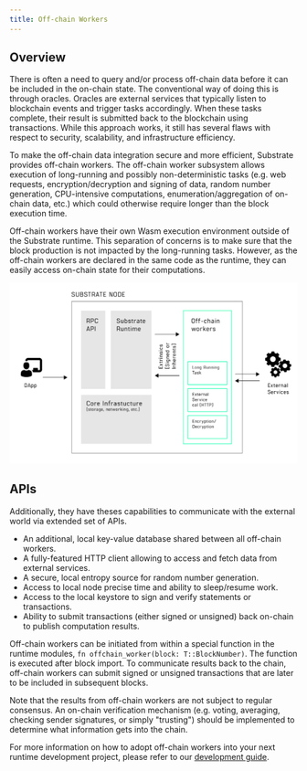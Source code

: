 ```yaml
---
title: Off-chain Workers
---
```


## Overview

There is often a need to query and/or process off-chain data before it can be included in the on-chain state. The conventional way of doing this is through oracles. Oracles are external services that typically listen to blockchain events and trigger tasks accordingly. When these tasks complete, their result is submitted back to the blockchain using transactions. While this approach works, it still has several flaws with respect to security, scalability, and infrastructure efficiency.

To make the off-chain data integration secure and more efficient, Substrate provides off-chain workers. The off-chain worker subsystem allows execution of long-running and possibly non-deterministic tasks (e.g. web requests, encryption/decryption and signing of data, random number generation, CPU-intensive computations, enumeration/aggregation of on-chain data, etc.) which could otherwise require longer than the block execution time.

Off-chain workers have their own Wasm execution environment outside of the Substrate runtime. This separation of concerns is to make sure that the block production is not impacted by the long-running tasks. However, as the off-chain workers are declared in the same code as the runtime, they can easily access on-chain state for their computations.

![Off-chain Workers](/docs/assets/off-chain-workers-02.png)

## APIs

Additionally, they have theses capabilities to communicate with the external world via extended set of APIs.

* An additional, local key-value database shared between all off-chain workers.
* A fully-featured HTTP client allowing to access and fetch data from external services.
* A secure, local entropy source for random number generation.
* Access to local node precise time and ability to sleep/resume work.
* Access to the local keystore to sign and verify statements or transactions.
* Ability to submit transactions (either signed or unsigned) back on-chain to publish computation results.

Off-chain workers can be initiated from within a special function in the runtime modules, `fn offchain_worker(block: T::BlockNumber)`. The function is executed after block import. To communicate results back to the chain, off-chain workers can submit signed or unsigned transactions that are later to be included in subsequent blocks.

Note that the results from off-chain workers are not subject to regular consensus. An on-chain verification mechanism (e.g. voting, averaging, checking sender signatures, or simply "trusting") should be implemented to determine what information gets into the chain.

For more information on how to adopt off-chain workers into your next runtime development project, please refer to our [development guide](development/module/off-chain-workers.md).
